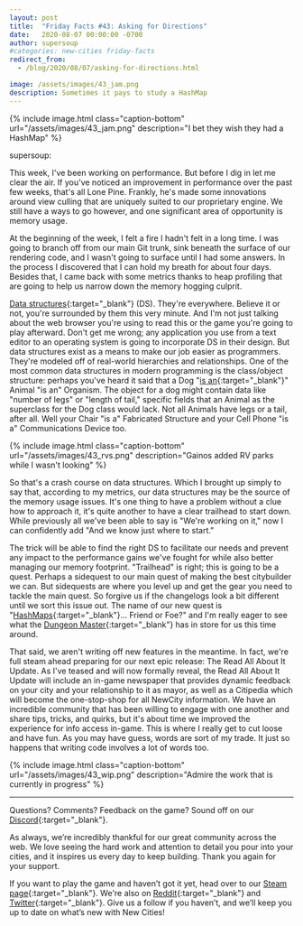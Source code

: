 ```yaml
---
layout: post
title:  "Friday Facts #43: Asking for Directions"
date:   2020-08-07 00:00:00 -0700
author: supersoup
#categories: new-cities friday-facts
redirect_from:
  - /blog/2020/08/07/asking-for-directions.html

image: /assets/images/43_jam.png
description: Sometimes it pays to study a HashMap
---
```


{% include image.html class="caption-bottom"
  url="/assets/images/43_jam.png"
  description="I bet they wish they had a HashMap"
%}

supersoup:

This week, I've been working on performance. But before I dig in let me clear the air. If you've noticed an improvement in performance over the past few weeks, that's all Lone Pine. Frankly, he's made some innovations around view culling that are uniquely suited to our proprietary engine. We still have a ways to go however, and one significant area of opportunity is memory usage. 

At the beginning of the week, I felt a fire I hadn't felt in a long time. I was going to branch off from our main Git trunk, sink beneath the surface of our rendering code, and I wasn't going to surface until I had some answers. In the process I discovered that I can hold my breath for about four days. Besides that, I came back with some metrics thanks to heap profiling that are going to help us narrow down the memory hogging culprit. 

[Data structures]{:target="_blank"} (DS). They're everywhere. Believe it or not, you're surrounded by them this very minute. And I'm not just talking about the web browser you're using to read this or the game you're going to play afterward. Don't get me wrong; any application you use from a text editor to an operating system is going to incorporate DS in their design. But data structures exist as a means to make our job easier as programmers. They're modeled off of real-world hierarchies and relationships. One of the most common data structures in modern programming is the class/object structure: perhaps you've heard it said that a Dog "[is an]{:target="_blank"}" Animal "is an" Organism. The object for a dog might contain data like "number of legs" or "length of tail," specific fields that an Animal as the superclass for the Dog class would lack. Not all Animals have legs or a tail, after all. Well your Chair "is a" Fabricated Structure and your Cell Phone "is a" Communications Device too. 

{% include image.html class="caption-bottom"
  url="/assets/images/43_rvs.png"
  description="Gainos added RV parks while I wasn't looking"
%}

So that's a crash course on data structures. Which I brought up simply to say that, according to my metrics, our data structures may be the source of the memory usage issues. It's one thing to have a problem without a clue how to approach it, it's quite another to have a clear trailhead to start down. While previously all we've been able to say is "We're working on it," now I can confidently add "And we know just where to start." 

The trick will be able to find the right DS to facilitate our needs and prevent any impact to the performance gains we've fought for while also better managing our memory footprint. "Trailhead" is right; this is going to be a quest. Perhaps a sidequest to our main quest of making the best citybuilder we can. But sidequests are where you level up and get the gear you need to tackle the main quest. So forgive us if the changelogs look a bit different until we sort this issue out. The name of our new quest is "[HashMaps]{:target="_blank"}... Friend or Foe?" and I'm really eager to see what the [Dungeon Master]{:target="_blank"} has in store for us this time around. 

That said, we aren't writing off new features in the meantime. In fact, we're full steam ahead preparing for our next epic release: The Read All About It Update. As I've teased and will now formally reveal, the Read All About It Update will include an in-game newspaper that provides dynamic feedback on your city and your relationship to it as mayor, as well as a Citipedia which will become the one-stop-shop for all NewCity information. We have an incredible community that has been willing to engage with one another and share tips, tricks, and quirks, but it's about time we improved the experience for info access in-game. This is where I really get to cut loose and have fun. As you may have guess, words are sort of my trade. It just so happens that writing code involves a lot of words too. 

{% include image.html class="caption-bottom"
  url="/assets/images/43_wip.png"
  description="Admire the work that is currently in progress"
%}

---

Questions? Comments? Feedback on the game? Sound off on our [Discord]{:target="_blank"}.

As always, we’re incredibly thankful for our great community across the web. We love seeing the hard work and attention to detail you pour into your cities, and it inspires us every day to keep building. Thank you again for your support.

If you want to play the game and haven’t got it yet, head over to our [Steam page]{:target="_blank"}. We're also on [Reddit]{:target="_blank"} and [Twitter]{:target="_blank"}. Give us a follow if you haven’t, and we’ll keep you up to date on what’s new with New Cities!

[Data structures]: https://www.geeksforgeeks.org/data-structures/
[is an]: https://en.wikipedia.org/wiki/Is-a
[HashMaps]: https://stackoverflow.com/questions/2592043/what-is-a-hash-map-in-programming-and-where-can-it-be-used
[Dungeon Master]: https://en.wikipedia.org/wiki/Dungeon_Master
[Discord]:  http://discord.gg/cz6t4J5
[Steam page]: https://store.steampowered.com/app/1067860/NewCity/
[Reddit]: https://www.reddit.com/r/New_Cities
[Twitter]: https://twitter.com/lone_pine_games




